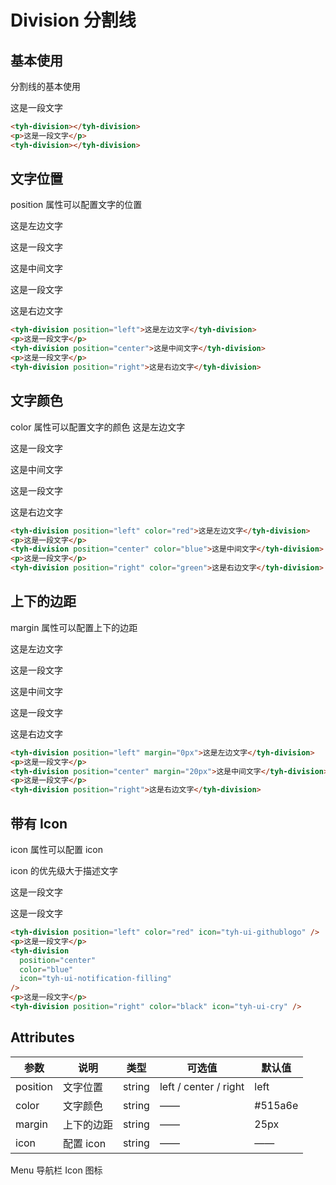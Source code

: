 # Division 分割线

## 基本使用

分割线的基本使用

<tyh-division></tyh-division>

<p>这是一段文字</p>
<tyh-division></tyh-division>

```html
<tyh-division></tyh-division>
<p>这是一段文字</p>
<tyh-division></tyh-division>
```

## 文字位置

position 属性可以配置文字的位置

<tyh-division position="left">这是左边文字</tyh-division>

<p>这是一段文字</p>
<tyh-division position="center">这是中间文字</tyh-division>
<p>这是一段文字</p>
<tyh-division position="right">这是右边文字</tyh-division>

```html
<tyh-division position="left">这是左边文字</tyh-division>
<p>这是一段文字</p>
<tyh-division position="center">这是中间文字</tyh-division>
<p>这是一段文字</p>
<tyh-division position="right">这是右边文字</tyh-division>
```

## 文字颜色

color 属性可以配置文字的颜色
<tyh-division position="left" color="red">这是左边文字</tyh-division>

<p>这是一段文字</p>
<tyh-division position="center" color="blue">这是中间文字</tyh-division>
<p>这是一段文字</p>
<tyh-division position="right" color="green">这是右边文字</tyh-division>

```html
<tyh-division position="left" color="red">这是左边文字</tyh-division>
<p>这是一段文字</p>
<tyh-division position="center" color="blue">这是中间文字</tyh-division>
<p>这是一段文字</p>
<tyh-division position="right" color="green">这是右边文字</tyh-division>
```

## 上下的边距

margin 属性可以配置上下的边距

<tyh-division position="left" margin="0px">这是左边文字</tyh-division>

<p>这是一段文字</p>
<tyh-division position="center" margin="20px">这是中间文字</tyh-division>
<p>这是一段文字</p>
<tyh-division position="right">这是右边文字</tyh-division>

```html
<tyh-division position="left" margin="0px">这是左边文字</tyh-division>
<p>这是一段文字</p>
<tyh-division position="center" margin="20px">这是中间文字</tyh-division>
<p>这是一段文字</p>
<tyh-division position="right">这是右边文字</tyh-division>
```

## 带有 Icon

icon 属性可以配置 icon

icon 的优先级大于描述文字

<tyh-division position="left" color="red" icon="tyh-ui-githublogo" />
<p>这是一段文字</p>
<tyh-division position="center" color="blue" icon="tyh-ui-notification-filling"/>
<p>这是一段文字</p>
<tyh-division position="right" color="black" icon="tyh-ui-cry"/>

```html
<tyh-division position="left" color="red" icon="tyh-ui-githublogo" />
<p>这是一段文字</p>
<tyh-division
  position="center"
  color="blue"
  icon="tyh-ui-notification-filling"
/>
<p>这是一段文字</p>
<tyh-division position="right" color="black" icon="tyh-ui-cry" />
```

## Attributes

| 参数     | 说明       | 类型   | 可选值                | 默认值  |
| -------- | ---------- | ------ | --------------------- | ------- |
| position | 文字位置   | string | left / center / right | left    |
| color    | 文字颜色   | string | ——                    | #515a6e |
| margin   | 上下的边距 | string | ——                    | 25px    |
| icon     | 配置 icon  | string | ——                    | ——      |

<tyh-turn-page style="margin: 50px 0">
  <tyh-turn-page-item direction="left" url="/component/menu">
    Menu 导航栏
  </tyh-turn-page-item>
  <tyh-turn-page-item direction="right" url="/component/icon">
    Icon 图标
  </tyh-turn-page-item>
</tyh-turn-page>
